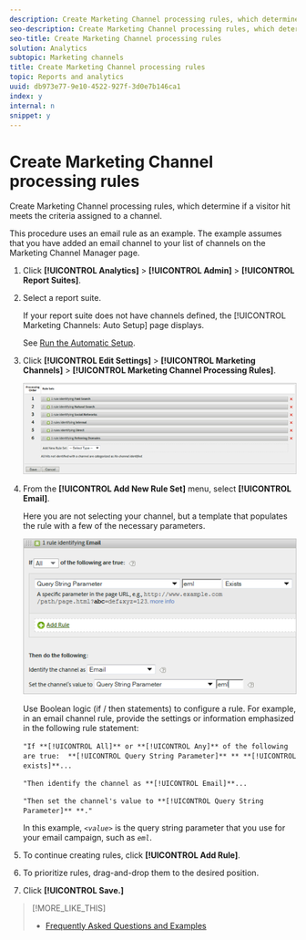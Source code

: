 ```yaml
---
description: Create Marketing Channel processing rules, which determine if a visitor hit meets the criteria assigned to a channel.
seo-description: Create Marketing Channel processing rules, which determine if a visitor hit meets the criteria assigned to a channel.
seo-title: Create Marketing Channel processing rules
solution: Analytics
subtopic: Marketing channels
title: Create Marketing Channel processing rules
topic: Reports and analytics
uuid: db973e77-9e10-4522-927f-3d0e7b146ca1
index: y
internal: n
snippet: y
---
```


# Create Marketing Channel processing rules

Create Marketing Channel processing rules, which determine if a visitor hit meets the criteria assigned to a channel.

This procedure uses an email rule as an example. The example assumes that you have added an email channel to your list of channels on the Marketing Channel Manager page. 

1. Click **[!UICONTROL Analytics]** > **[!UICONTROL Admin]** > **[!UICONTROL Report Suites]**.
1. Select a report suite.

   If your report suite does not have channels defined, the [!UICONTROL Marketing Channels: Auto Setup] page displays.

   See [Run the Automatic Setup](t_auto_setup.md#task_0F694146D48B4647BD7D5F060D394AB7). 

1. Click **[!UICONTROL Edit Settings]** > **[!UICONTROL Marketing Channels]** > **[!UICONTROL Marketing Channel Processing Rules]**.

   ![Step Result](assets/marketing_channel_rules.png)

1. From the **[!UICONTROL Add New Rule Set]** menu, select **[!UICONTROL Email]**.

   Here you are not selecting your channel, but a template that populates the rule with a few of the necessary parameters.

   ![Step Result](assets/example_email.png)

   Use Boolean logic (if / then statements) to configure a rule. For example, in an email channel rule, provide the settings or information emphasized in the following rule statement:

   `"If **[!UICONTROL All]** or **[!UICONTROL Any]** of the following are true:  **[!UICONTROL Query String Parameter]** *`<value>`* **[!UICONTROL exists]**...`

   `"Then identify the channel as **[!UICONTROL Email]**...`

   `"Then set the channel's value to **[!UICONTROL Query String Parameter]** *`<value>`*."`

   In this example, *`<value>`* is the query string parameter that you use for your email campaign, such as *`eml`*. 
1. To continue creating rules, click **[!UICONTROL Add Rule]**.
1. To prioritize rules, drag-and-drop them to the desired position.
1. Click **[!UICONTROL Save.]**

>[!MORE_LIKE_THIS]
>
>* [Frequently Asked Questions and Examples](c_faq.md#concept_72CE3270AC264DB2A64BCB3E4B0D9C44)
